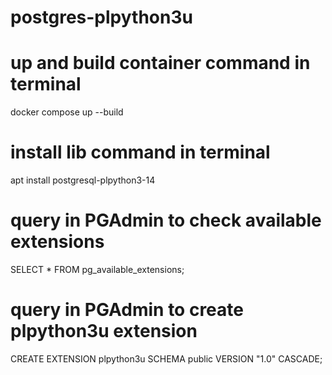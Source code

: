 # postgres-plpython3u

# up and build container command in terminal
docker compose up --build 

# install lib command in terminal
apt install postgresql-plpython3-14

# query in PGAdmin to check available extensions
SELECT *
FROM pg_available_extensions;

# query in PGAdmin to create plpython3u extension
CREATE EXTENSION plpython3u
  SCHEMA public
  VERSION "1.0"
  CASCADE;

